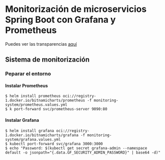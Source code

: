 # Monitorización de microservicios Spring Boot con Grafana y Prometheus

Puedes ver las transparencias [aquí](https://docs.google.com/presentation/d/1cPpkaI9mPi5Wz9mH8XnjRrPqN9aa_OgAPW6slcztikU/edit?usp=sharing)

## Sistema de monitorización
### Peparar el entorno
#### Instalar Prometheus

```shell
$ helm install prometheus oci://registry-1.docker.io/bitnamicharts/prometheus -f monitoring-system/prometheus.values.yml
$ k port-forward svc/prometheus-server 9090:80
```

#### Instalar Grafana

```shell
$ helm install grafana oci://registry-1.docker.io/bitnamicharts/grafana -f monitoring-system/grafana.values.yml
$ kubectl port-forward svc/grafana 3000:3000
$ echo "Password: $(kubectl get secret grafana-admin --namespace default -o jsonpath="{.data.GF_SECURITY_ADMIN_PASSWORD}" | base64 -d)"
```